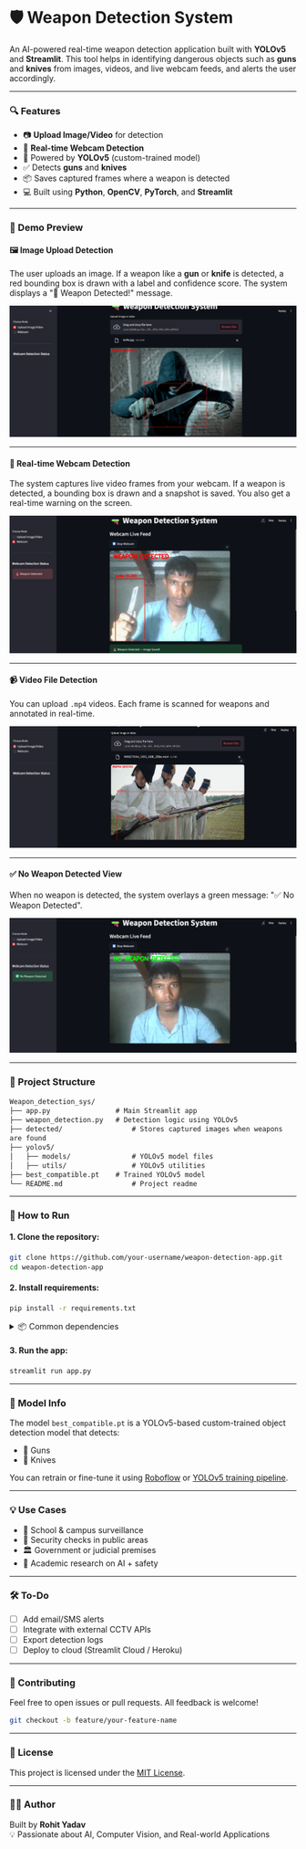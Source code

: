# 🛡️ Weapon Detection System

An AI-powered real-time weapon detection application built with **YOLOv5** and **Streamlit**. This tool helps in identifying dangerous objects such as **guns** and **knives** from images, videos, and live webcam feeds, and alerts the user accordingly.

---

### 🔍 Features

- 📷 **Upload Image/Video** for detection  
- 🎥 **Real-time Webcam Detection**  
- 🧠 Powered by **YOLOv5** (custom-trained model)  
- ✅ Detects **guns** and **knives**  
- 📦 Saves captured frames where a weapon is detected  
- 💻 Built using **Python**, **OpenCV**, **PyTorch**, and **Streamlit**

---

### 📸 Demo Preview

#### 🖼️ Image Upload Detection
The user uploads an image. If a weapon like a **gun** or **knife** is detected, a red bounding box is drawn with a label and confidence score. The system displays a "🚨 Weapon Detected!" message.

![upload](demo/upload_detection.png)

---

#### 🎥 Real-time Webcam Detection
The system captures live video frames from your webcam. If a weapon is detected, a bounding box is drawn and a snapshot is saved. You also get a real-time warning on the screen.

![webcam](demo/webcam_detection.png)

---

#### 📹 Video File Detection
You can upload `.mp4` videos. Each frame is scanned for weapons and annotated in real-time.

![video](demo/video_detection.png)

---

#### ✅ No Weapon Detected View
When no weapon is detected, the system overlays a green message: "✅ No Weapon Detected".

![no weapon](demo/no_weapon.png)

---

### 📁 Project Structure

```
Weapon_detection_sys/
├── app.py                # Main Streamlit app
├── weapon_detection.py   # Detection logic using YOLOv5                   
├── detected/                 # Stores captured images when weapons are found
├── yolov5/
│   ├── models/               # YOLOv5 model files
│   ├── utils/                # YOLOv5 utilities
├── best_compatible.pt    # Trained YOLOv5 model  
└── README.md                 # Project readme
```

---

### 🚀 How to Run

#### 1. Clone the repository:
```bash
git clone https://github.com/your-username/weapon-detection-app.git
cd weapon-detection-app
```

#### 2. Install requirements:
```bash
pip install -r requirements.txt
```

<details>
<summary>📦 Common dependencies</summary>

```txt
streamlit
opencv-python
torch
numpy
Pillow
```
</details>

#### 3. Run the app:
```bash
streamlit run app.py
```

---

### 📂 Model Info

The model `best_compatible.pt` is a YOLOv5-based custom-trained object detection model that detects:

- 🔫 Guns  
- 🔪 Knives  

You can retrain or fine-tune it using [Roboflow](https://roboflow.com/) or [YOLOv5 training pipeline](https://github.com/ultralytics/yolov5/wiki/Train-Custom-Data).

---

### 💡 Use Cases

- 🏫 School & campus surveillance  
- 🛂 Security checks in public areas  
- 🏛️ Government or judicial premises  
- 🧪 Academic research on AI + safety

---

### 🛠️ To-Do

- [ ] Add email/SMS alerts  
- [ ] Integrate with external CCTV APIs  
- [ ] Export detection logs  
- [ ] Deploy to cloud (Streamlit Cloud / Heroku)

---

### 🤝 Contributing

Feel free to open issues or pull requests. All feedback is welcome!

```bash
git checkout -b feature/your-feature-name
```

---

### 📃 License

This project is licensed under the [MIT License](LICENSE).

---

### 👨‍💻 Author

Built by **Rohit Yadav**  
💡 Passionate about AI, Computer Vision, and Real-world Applications
